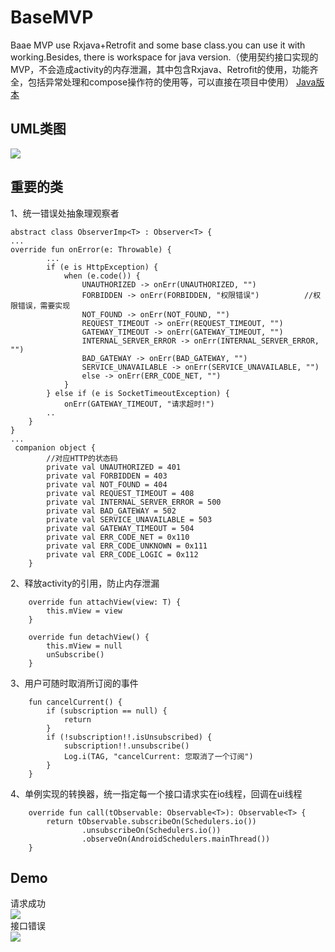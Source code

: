 # BaseMVP
Baae MVP use Rxjava+Retrofit and some base class.you can use it with working.Besides, there is workspace for java version.（使用契约接口实现的MVP，不会造成activity的内存泄漏，其中包含Rxjava、Retrofit的使用，功能齐全，包括异常处理和compose操作符的使用等，可以直接在项目中使用）
[Java版本](https://github.com/tangxianqiang/BaseMVP/blob/master/forJava)
## UML类图
![](https://github.com/tangxianqiang/BaseMVP/blob/master/imgs/mvp_uml.png)<br/>
## 重要的类
1、统一错误处抽象理观察者</br>
```
abstract class ObserverImp<T> : Observer<T> {
...
override fun onError(e: Throwable) {
        ...
        if (e is HttpException) {
            when (e.code()) {
                UNAUTHORIZED -> onErr(UNAUTHORIZED, "")
                FORBIDDEN -> onErr(FORBIDDEN, "权限错误")          //权限错误，需要实现
                NOT_FOUND -> onErr(NOT_FOUND, "")
                REQUEST_TIMEOUT -> onErr(REQUEST_TIMEOUT, "")
                GATEWAY_TIMEOUT -> onErr(GATEWAY_TIMEOUT, "")
                INTERNAL_SERVER_ERROR -> onErr(INTERNAL_SERVER_ERROR, "")
                BAD_GATEWAY -> onErr(BAD_GATEWAY, "")
                SERVICE_UNAVAILABLE -> onErr(SERVICE_UNAVAILABLE, "")
                else -> onErr(ERR_CODE_NET, "")
            }
        } else if (e is SocketTimeoutException) {
            onErr(GATEWAY_TIMEOUT, "请求超时!")
        ..
    }
}
...
 companion object {
        //对应HTTP的状态码
        private val UNAUTHORIZED = 401
        private val FORBIDDEN = 403
        private val NOT_FOUND = 404
        private val REQUEST_TIMEOUT = 408
        private val INTERNAL_SERVER_ERROR = 500
        private val BAD_GATEWAY = 502
        private val SERVICE_UNAVAILABLE = 503
        private val GATEWAY_TIMEOUT = 504
        private val ERR_CODE_NET = 0x110
        private val ERR_CODE_UNKNOWN = 0x111
        private val ERR_CODE_LOGIC = 0x112
    }
```
2、释放activity的引用，防止内存泄漏</br>
```
    override fun attachView(view: T) {
        this.mView = view
    }

    override fun detachView() {
        this.mView = null
        unSubscribe()
    }
```
3、用户可随时取消所订阅的事件</br>
```
    fun cancelCurrent() {
        if (subscription == null) {
            return
        }
        if (!subscription!!.isUnsubscribed) {
            subscription!!.unsubscribe()
            Log.i(TAG, "cancelCurrent: 您取消了一个订阅")
        }
    }
```
4、单例实现的转换器，统一指定每一个接口请求实在io线程，回调在ui线程</br>
```
    override fun call(tObservable: Observable<T>): Observable<T> {
        return tObservable.subscribeOn(Schedulers.io())
                .unsubscribeOn(Schedulers.io())
                .observeOn(AndroidSchedulers.mainThread())
    }
```
## Demo
请求成功</br>
![](https://github.com/tangxianqiang/BaseMVP/blob/master/imgs/success.png)<br/>
接口错误</br>
![](https://github.com/tangxianqiang/BaseMVP/blob/master/imgs/fail.png)<br/>
